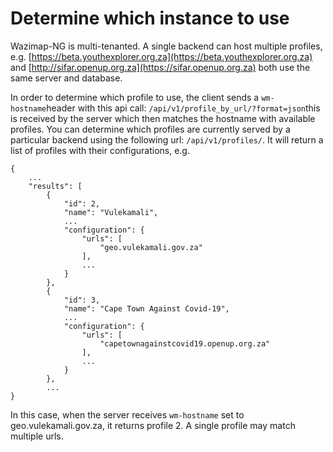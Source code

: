 # Determine which instance to use

Wazimap-NG is multi-tenanted. A single backend can host multiple profiles, e.g. [https://beta.youthexplorer.org.za](https://beta.youthexplorer.org.za) and [http://sifar.openup.org.za](https://sifar.openup.org.za) both use the same server and database.

In order to determine which profile to use, the client sends a `wm-hostname`header with this api call: `/api/v1/profile_by_url/?format=json`this is received by the server which then matches the hostname with available profiles. You can determine which profiles are currently served by a particular backend using the following url: `/api/v1/profiles/`. It will return a list of profiles with their configurations, e.g.

```
{
    ...
    "results": [
        {
            "id": 2,
            "name": "Vulekamali",
            ...
            "configuration": {
                "urls": [
                    "geo.vulekamali.gov.za"
                ],
                ...
            }
        },
        {
            "id": 3,
            "name": "Cape Town Against Covid-19",
            ...
            "configuration": {
                "urls": [
                    "capetownagainstcovid19.openup.org.za"
                ],
                ...
            }
        },
        ...
}
```

In this case, when the server receives `wm-hostname` set to geo.vulekamali.gov.za, it returns profile 2. A single profile may match multiple urls.
